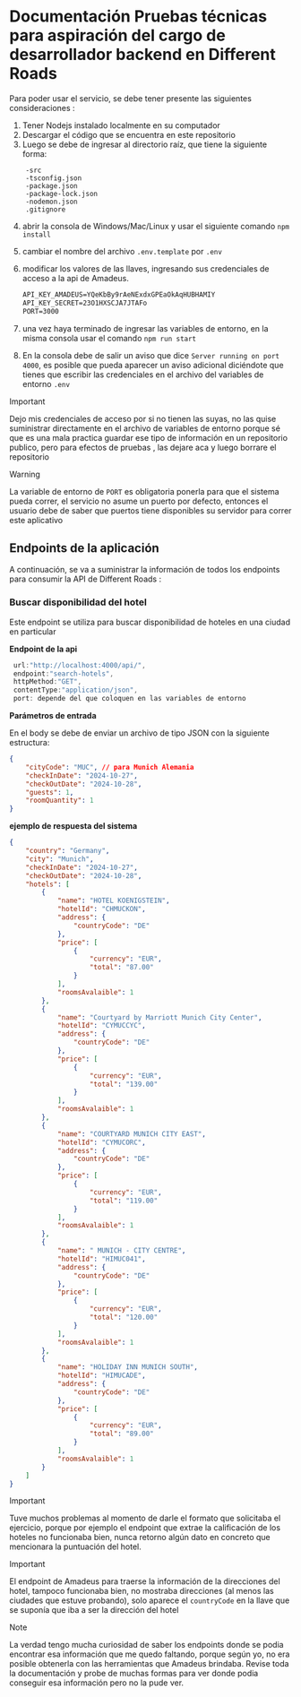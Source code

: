 # Documentación Pruebas técnicas para aspiración del cargo de desarrollador backend en Different Roads

Para poder usar el servicio, se debe tener presente las siguientes consideraciones :

1. Tener Nodejs instalado localmente en su computador
2. Descargar el código que se encuentra en este repositorio
3. Luego se debe de ingresar al directorio raíz, que tiene la siguiente forma:

```shell
    -src
    -tsconfig.json
    -package.json
    -package-lock.json
    -nodemon.json
    .gitignore
```

4. abrir la consola de Windows/Mac/Linux y usar el siguiente comando `npm install`
5. cambiar el nombre del archivo `.env.template` por `.env`
6. modificar los valores de las llaves, ingresando sus credenciales de acceso a la api
   de Amadeus.

    ```cmd
    API_KEY_AMADEUS=YQeKbBy9rAeNExdxGPEaOkAqHUBHAMIY
    API_KEY_SECRET=23O1HXSCJA7JTAFo
    PORT=3000
    ```

7. una vez haya terminado de ingresar las variables de entorno, en la misma consola usar el comando `npm run start`
8. En la consola debe de salir un aviso que dice `Server running on port 4000`,
   es posible que pueda aparecer un aviso adicional diciéndote que tienes que escribir las credenciales en el archivo del variables de entorno `.env`

> [!IMPORTANT]
> Dejo mis credenciales de acceso por si no tienen las suyas, no las quise suministrar directamente en el archivo de variables de entorno porque sé que es una mala practica guardar ese tipo de información en un repositorio publico, pero para efectos de pruebas , las dejare aca y luego borrare el repositorio

> [!WARNING]
> La variable de entorno de `PORT` es obligatoria ponerla para que el sistema pueda correr, el servicio no asume un puerto por defecto, entonces el usuario debe de saber que puertos tiene disponibles su servidor para correr este aplicativo

## Endpoints de la aplicación

A continuación, se va a suministrar la información de todos los endpoints para consumir la API de Different Roads :

### Buscar disponibilidad del hotel

Este endpoint se utiliza para buscar disponibilidad de hoteles en una ciudad en particular

**Endpoint de la api**

```javascript
 url:"http://localhost:4000/api/",
 endpoint:"search-hotels",
 httpMethod:"GET",
 contentType:"application/json",
 port: depende del que coloquen en las variables de entorno
```

**Parámetros de entrada**

En el body se debe de enviar un archivo de tipo JSON con la siguiente estructura:

```json
{
    "cityCode": "MUC", // para Munich Alemania
    "checkInDate": "2024-10-27",
    "checkOutDate": "2024-10-28",
    "guests": 1,
    "roomQuantity": 1
}
```

**ejemplo de respuesta del sistema**

```json
{
    "country": "Germany",
    "city": "Munich",
    "checkInDate": "2024-10-27",
    "checkOutDate": "2024-10-28",
    "hotels": [
        {
            "name": "HOTEL KOENIGSTEIN",
            "hotelId": "CHMUCKON",
            "address": {
                "countryCode": "DE"
            },
            "price": [
                {
                    "currency": "EUR",
                    "total": "87.00"
                }
            ],
            "roomsAvalaible": 1
        },
        {
            "name": "Courtyard by Marriott Munich City Center",
            "hotelId": "CYMUCCYC",
            "address": {
                "countryCode": "DE"
            },
            "price": [
                {
                    "currency": "EUR",
                    "total": "139.00"
                }
            ],
            "roomsAvalaible": 1
        },
        {
            "name": "COURTYARD MUNICH CITY EAST",
            "hotelId": "CYMUCORC",
            "address": {
                "countryCode": "DE"
            },
            "price": [
                {
                    "currency": "EUR",
                    "total": "119.00"
                }
            ],
            "roomsAvalaible": 1
        },
        {
            "name": " MUNICH - CITY CENTRE",
            "hotelId": "HIMUC041",
            "address": {
                "countryCode": "DE"
            },
            "price": [
                {
                    "currency": "EUR",
                    "total": "120.00"
                }
            ],
            "roomsAvalaible": 1
        },
        {
            "name": "HOLIDAY INN MUNICH SOUTH",
            "hotelId": "HIMUCADE",
            "address": {
                "countryCode": "DE"
            },
            "price": [
                {
                    "currency": "EUR",
                    "total": "89.00"
                }
            ],
            "roomsAvalaible": 1
        }
    ]
}
```

> [!IMPORTANT]
> Tuve muchos problemas al momento de darle el formato que solicitaba el ejercicio, porque por ejemplo el endpoint que extrae la calificación de los hoteles no funcionaba bien, nunca retorno algún dato en concreto que mencionara la puntuación del hotel.

> [!IMPORTANT]
> El endpoint de Amadeus para traerse la información de la direcciones del hotel, tampoco funcionaba bien, no mostraba direcciones (al menos las ciudades que estuve probando), solo aparece el `countryCode` en la llave que se suponía que iba a ser la dirección del hotel

> [!NOTE]
> La verdad tengo mucha curiosidad de saber los endpoints donde se podia encontrar esa información que me quedo faltando, porque según yo, no era posible obtenerla con las herramientas que Amadeus brindaba. Revise toda la documentación y probe de muchas formas para ver donde podia conseguir esa información pero no la pude ver.
